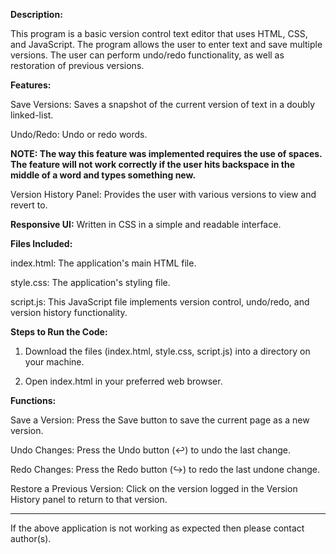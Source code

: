 **Description:**


This program is a basic version control text editor that uses HTML, CSS, and JavaScript. The program allows the user to enter text and save multiple versions. The user can perform undo/redo functionality, as well as restoration of previous versions.




**Features:**



Save Versions: Saves a snapshot of the current version of text in a doubly linked-list.

Undo/Redo: Undo or redo words.

 **NOTE: The way this feature was implemented requires the use of spaces. The feature will not work correctly if the user hits backspace in the middle of a word and types something new.**

Version History Panel: Provides the user with various versions to view and revert to.















**Responsive UI:** Written in CSS in a simple and readable interface.



 



 



 



 



**Files Included:**



 



 



 



index.html: The application's main HTML file.



 



 



 



style.css: The application's styling file.



 



 



 



script.js: This JavaScript file implements version control, undo/redo, and version history functionality.




 



 



 



**Steps to Run the Code:**



 



 



 



1. Download the files (index.html, style.css, script.js) into a directory on your machine.







2. Open index.html in your preferred web browser.



  



**Functions:**



  



Save a Version: Press the Save button to save the current page as a new version.



  



Undo Changes: Press the Undo button (↩) to undo the last change.



  



Redo Changes: Press the Redo button (↪) to redo the last undone change.















Restore a Previous Version: Click on the version logged in the Version History panel to return to that version.



   




_______



If the above application is not working as expected then please contact author(s).

